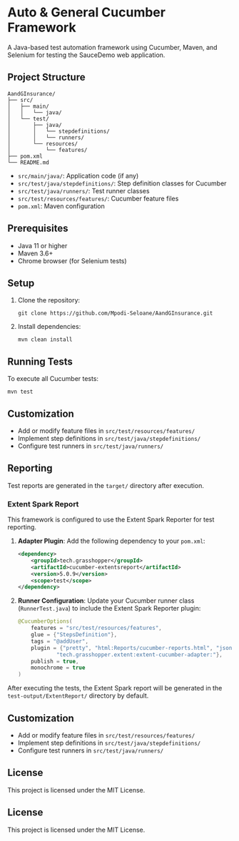 # Auto & General Cucumber Framework

A Java-based test automation framework using Cucumber, Maven, and Selenium for testing the SauceDemo web application.

## Project Structure

```
AandGInsurance/
├── src/
│   ├── main/
│   │   └── java/
│   └── test/
│       ├── java/
│       │   └── stepdefinitions/
│       │   └── runners/
│       └── resources/
│           └── features/
├── pom.xml
└── README.md
```

- `src/main/java/`: Application code (if any)
- `src/test/java/stepdefinitions/`: Step definition classes for Cucumber
- `src/test/java/runners/`: Test runner classes
- `src/test/resources/features/`: Cucumber feature files
- `pom.xml`: Maven configuration

## Prerequisites

- Java 11 or higher
- Maven 3.6+
- Chrome browser (for Selenium tests)

## Setup

1. Clone the repository:
   ```
   git clone https://github.com/Mpodi-Seloane/AandGInsurance.git
   ```

2. Install dependencies:
   ```
   mvn clean install
   ```

## Running Tests

To execute all Cucumber tests:
```
mvn test
```

## Customization

- Add or modify feature files in `src/test/resources/features/`
- Implement step definitions in `src/test/java/stepdefinitions/`
- Configure test runners in `src/test/java/runners/`

## Reporting

Test reports are generated in the `target/` directory after execution.


### Extent Spark Report

This framework is configured to use the Extent Spark Reporter for test reporting.

1.  **Adapter Plugin**:
    Add the following dependency to your `pom.xml`:
    ```xml
    <dependency>
        <groupId>tech.grasshopper</groupId>
        <artifactId>cucumber-extentsreport</artifactId>
        <version>5.0.9</version>
        <scope>test</scope>
    </dependency>
    ```

2.  **Runner Configuration**:
    Update your Cucumber runner class (`RunnerTest.java`) to include the Extent Spark Reporter plugin:
    ```java
    @CucumberOptions(
        features = "src/test/resources/features",
        glue = {"StepsDefinition"},
        tags = "@addUser",
        plugin = {"pretty", "html:Reports/cucumber-reports.html", "json:target/cucumber.json",
                "tech.grasshopper.extent:extent-cucumber-adapter:"},
        publish = true,
        monochrome = true
    )
    ```

After executing the tests, the Extent Spark report will be generated in the `test-output/ExtentReport/` directory by default.

## Customization

- Add or modify feature files in `src/test/resources/features/`
- Implement step definitions in `src/test/java/stepdefinitions/`
- Configure test runners in `src/test/java/runners/`

## License

This project is licensed under the MIT License.

## License

This project is licensed under the MIT License.
